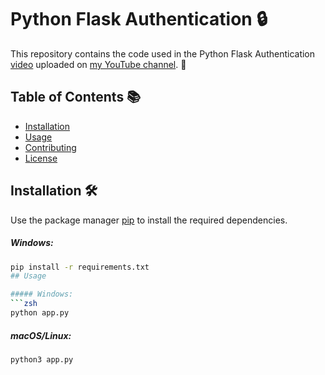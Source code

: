 # Python Flask Authentication 🔒

This repository contains the code used in the Python Flask Authentication [video](https://www.youtube.com/watch?v=71EU8gnZqZQ) uploaded on [my YouTube channel](https://www.youtube.com/watch?v=71EU8gnZqZQ). 🎥

## Table of Contents 📚
- [Installation](#installation)
- [Usage](#usage)
- [Contributing](#contributing)
- [License](#license)

## Installation 🛠️

Use the package manager [pip](https://pip.pypa.io/en/stable/) to install the required dependencies.

##### Windows:
```bash
pip install -r requirements.txt 
## Usage

##### Windows:
```zsh
python app.py
```
##### macOS/Linux:
```zsh
python3 app.py
```
